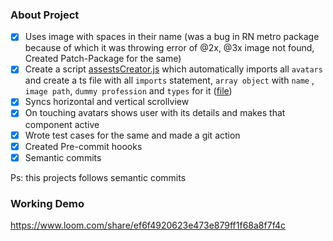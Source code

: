### About Project

- [x] Uses image with spaces in their name (was a bug in RN metro package because of which it was throwing error of @2x, @3x image not found, Created Patch-Package for the same)
- [x] Create a script [assestsCreator.js](https://github.com/irohitb/project-emma/blob/master/assestsCreator.js) which automatically imports all `avatars` and create a ts file with all `imports` statement, `array object` with `name` , `image path`, `dummy profession` and `types` for it ([file](https://github.com/irohitb/project-emma/blob/master/src/assests/images/index.ts))
- [x] Syncs horizontal and vertical scrollview
- [x] On touching avatars shows user with its details and makes that component active
- [x] Wrote test cases for the same and made a git action
- [x] Created Pre-commit hoooks 
- [x] Semantic commits 

Ps: this projects follows semantic commits

### Working Demo

https://www.loom.com/share/ef6f4920623e473e879ff1f68a8f7f4c


